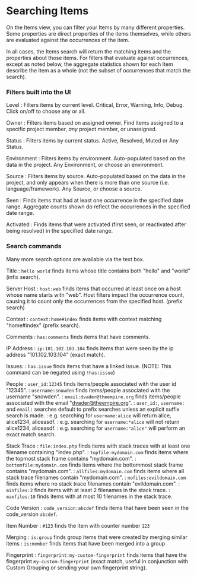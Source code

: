 # Searching Items

On the Items view, you can filter your Items by many different properties. Some properties are
direct properties of the items themselves, while others are evaluated against the occurrences of the
item.

In all cases, the Items search will return the matching items and the properties about those items.
For filters that evaluate against occurrences, except as noted below, the aggregate statistics shown
for each Item describe the Item as a whole (not the subset of occurrences that match the search).

### Filters built into the UI

Level
: Filters items by current level. Critical, Error, Warning, Info, Debug. Click on/off to choose
  any or all.
 
Owner
: Filters items based on assigned owner. Find items assigned to a specific project member, _any_ project member, or unassigned.

Status
: Filters items by current status. Active, Resolved, Muted or Any Status.

Environment
: Filters items by environment. Auto-populated based on the data in the project. Any Environment,
  or choose an environment.

Source
: Filters items by source. Auto-populated based on the data in the project, and only appears when
  there is more than one source (i.e. language/framework). Any Source, or choose a source.

Seen
: Finds items that had at least one occurrence in the specified date range. Aggregate counts shown
  do reflect the occurrences in the specified date range.

Activated
: Finds items that were activated (first seen, or reactivated after being resolved) in the specified
  date range.

### Search commands

Many more search options are available via the text box.

Title
:  `hello world` finds items whose title contains both "hello" and "world" (infix search).

Server Host
: `host:web` finds items that occurred at least once on a host whose name starts with "web". Host filters impact the occurrence count, causing it to count only the occurrences from the specified host.
  (prefix search)

Context
: `context:home#index` finds items with context matching "home#index" (prefix search).

Comments
: `has:comments` finds items that have comments.

IP Address
: `ip:101.102.103.104` finds items that were seen by the ip address "101.102.103.104" (exact match).

Issues:
: `has:issue` finds items that have a linked issue.  (NOTE:  This command can be negated using `!has:issue`)

People
: `user_id:12345` finds items/people associated with the user id "12345".
: `username:snowden` finds items/people associated with the username "snowden".
: `email:dvader@theempire.org` finds items/people associated with the email "dvader@theempire.org".
: `user_id:`, `username:` and `email:` searches default to prefix searches unless an explicit suffix
  search is made.
: e.g. searching for `username:alice` will return alice, alice1234, aliceasdf.
: e.g. searching for `username:*alice` will not return alice1234, aliceasdf.
: e.g. searching for `username:"alice"` will perform an exact match search.

Stack Trace
: `file:index.php` finds items with stack traces with at least one filename containing "index.php".
: `topfile:mydomain.com` finds items where the topmost stack frame contains "mydomain.com".
: `bottomfile:mydomain.com` finds items where the bottommost stack frame contains "mydomain.com".
: `allfiles:mydomain.com` finds items where all stack trace filenames contain "mydomain.com".
: `nofiles:evildomain.com` finds items where no stack trace filenames contain "evildomain.com".
: `minfiles:2` finds items with at least 2 filenames in the stack trace.
: `maxfiles:10` finds items with at most 10 filenames in the stack trace.

Code Version
: `code_version:abcdef` finds items that have been seen in the code_version `abcdef`.

Item Number
: `#123` finds the item with counter number `123`

Merging
: `is:group` finds group items that were created by merging similar items
: `is:member` finds items that have been merged into a group

Fingerprint
: `fingerprint:my-custom-fingerprint` finds items that have the fingerprint `my-custom-fingerprint` (exact match, useful in conjunction with Custom Grouping or sending your own fingerprint string).
